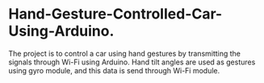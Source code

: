 # Hand-Gesture-Controlled-Car-Using-Arduino.
The project is to control a car using hand gestures by  transmitting the signals through Wi-Fi using Arduino. Hand tilt angles are used as gestures using gyro module, and this data is send through Wi-Fi module.
